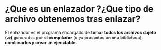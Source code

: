 # ¿Que es un enlazador ?¿Que tipo de archivo obtenemos tras enlazar?
El enlazador es el programa encargado de **tomar todos los archivos objeto (.o)** generados por el **compilador** (o ya presentes en una biblioteca), **combinarlos y crear un ejecutable.**
